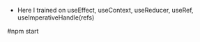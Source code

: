 - Here I trained on useEffect, useContext, useReducer, useRef, useImperativeHandle(refs)

#npm start

